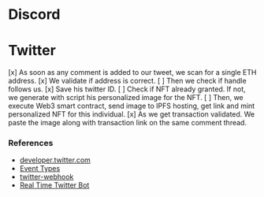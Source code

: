 # Discord

# Twitter

[x] As soon as any comment is added to our tweet, we scan for a single ETH address. 
[x] We validate if address is correct.
[ ] Then we check if handle follows us. 
[x] Save his twitter ID. 
[ ] Check if NFT already granted. If not, we generate with script his personalized image for the NFT.
[ ] Then, we execute Web3 smart contract, send image to IPFS hosting, get link and mint personalized NFT for this individual.
[x] As we get transaction validated. We paste the image along with transaction link on the same comment thread. 

### References

* [developer.twitter.com](https://developer.twitter.com/en/docs/tutorials/how-to-build-a-complete-twitter-autoresponder-autohook)
* [Event Types](https://stackoverflow.com/questions/61451068/twitter-account-activity-api-webhook-how-to-determine-which-type-of-event-occu)
* [twitter-webhook](https://hevodata.com/learn/twitter-webhook/#s4)
* [Real Time Twitter Bot](https://towardsdatascience.com/building-a-real-time-twitter-bot-that-replies-with-media-e353fff1c395)